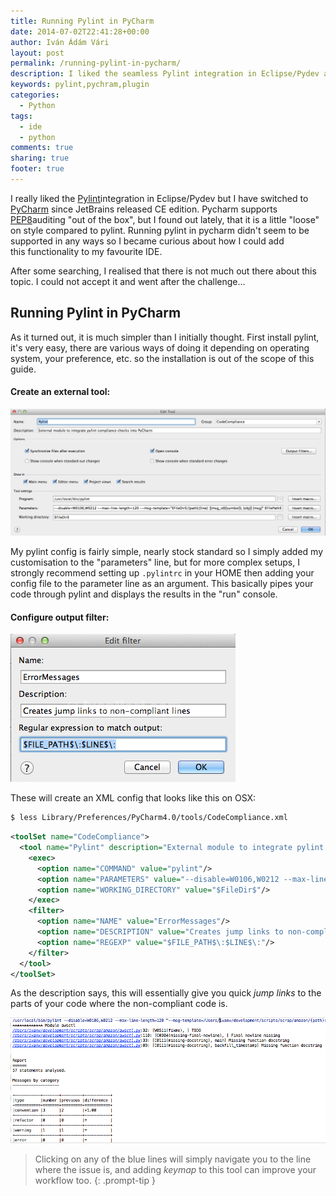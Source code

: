 ```yaml
---
title: Running Pylint in PyCharm
date: 2014-07-02T22:41:28+00:00
author: Iván Ádám Vári
layout: post
permalink: /running-pylint-in-pycharm/
description: I liked the seamless Pylint integration in Eclipse/Pydev and after I switched permanently to PyCharm, I was curious how I could run pylint in pycharm.
keywords: pylint,pychram,plugin
categories:
  - Python
tags:
  - ide
  - python
comments: true
sharing: true
footer: true
---
```

I really liked the <a href="http://www.pylint.org" target="_blank">Pylint</a>integration in Eclipse/Pydev but I have switched to
<a href="http://www.jetbrains.com/pycharm/" target="_blank">PyCharm</a> since JetBrains released CE edition. Pycharm supports
<a href="http://legacy.python.org/dev/peps/pep-0008/" target="_blank">PEP8</a>auditing "out of the box", but I found out lately, that it is a little "loose" on style
compared to pylint. Running pylint in pycharm didn't seem to be supported in any ways so I became curious about how I could add this functionality to my favourite IDE.

After some searching, I realised that there is not much out there about this topic. I could not accept it and went after the challenge...

## Running Pylint in PyCharm

As it turned out, it is much simpler than I initially thought. First install pylint, it's very easy, there are various ways of doing it depending on operating system, your
preference, etc. so the installation is out of the scope of this guide.

#### Create an external tool:
![Config](/assets/img/2014-07/968C2439-5AFA-4B48-8094-8895F3C8A3C5-1404279043311.png)

My pylint config is fairly simple, nearly stock standard so I simply added my customisation to the "parameters" line, but for more complex setups, I strongly recommend setting
up `.pylintrc` in your HOME then adding your config file to the parameter line as an argument. This basically pipes your code through pylint and displays the results in the "run"
console.

#### Configure output filter:

![Filter](/assets/img/2014-07/B380E5C8-39A2-4C43-BFE2-E8796EE4F5A4.png)

These will create an XML config that looks like this on OSX:


```bash
$ less Library/Preferences/PyCharm4.0/tools/CodeCompliance.xml
```

```xml
<toolSet name="CodeCompliance">
  <tool name="Pylint" description="External module to integrate pylint compliance checks into PyCharm" showInMainMenu="true" showInEditor="true" showInProject="true" showInSearchPopup="true" disabled="false" useConsole="true" showConsoleOnStdOut="false" showConsoleOnStdErr="false" synchronizeAfterRun="true">
    <exec>
      <option name="COMMAND" value="pylint"/>
      <option name="PARAMETERS" value="--disable=W0106,W0212 --max-line-length=120 --msg-template=&quot;$FileDir$/{path}:{line}: [{msg_id}({symbol}), {obj}] {msg}&quot; $FilePath$"/>
      <option name="WORKING_DIRECTORY" value="$FileDir$"/>
    </exec>
    <filter>
      <option name="NAME" value="ErrorMessages"/>
      <option name="DESCRIPTION" value="Creates jump links to non-compliant lines"/>
      <option name="REGEXP" value="$FILE_PATH$\:$LINE$\:"/>
    </filter>
  </tool>
</toolSet>
```

As the description says, this will essentially give you quick _jump links_ to the parts of your code where the non-compliant code is.

![Console](/assets/img/2014-07/A6605616-D1FD-4FFB-B67C-C87D80B331D6.png)

>Clicking on any of the blue lines will simply navigate you to the line where the issue is, and adding _keymap_ to this tool can improve your workflow too.
{: .prompt-tip }

